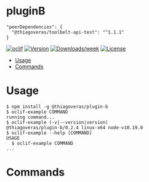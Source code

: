 pluginB
=======

``` 
"peerDependencies": {
  "@thiagoveras/toolbelt-api-test": "^1.1.1"
}
``` 

[![oclif](https://img.shields.io/badge/cli-oclif-brightgreen.svg)](https://oclif.io)
[![Version](https://img.shields.io/npm/v/pluginB.svg)](https://npmjs.org/package/pluginB)
[![Downloads/week](https://img.shields.io/npm/dw/pluginB.svg)](https://npmjs.org/package/pluginB)
[![License](https://img.shields.io/npm/l/pluginB.svg)](https://github.com/VerasThiago/pluginB/blob/master/package.json)

<!-- toc -->
* [Usage](#usage)
* [Commands](#commands)
<!-- tocstop -->
# Usage
<!-- usage -->
```sh-session
$ npm install -g @thiagoveras/plugin-b
$ oclif-example COMMAND
running command...
$ oclif-example (-v|--version|version)
@thiagoveras/plugin-b/0.2.4 linux-x64 node-v10.19.0
$ oclif-example --help [COMMAND]
USAGE
  $ oclif-example COMMAND
...
```
<!-- usagestop -->
# Commands
<!-- commands -->

<!-- commandsstop -->
